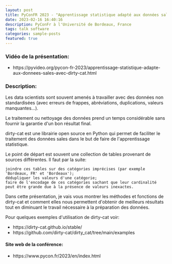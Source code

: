 ```yaml
---
layout: post
title: PyConFR 2023 - "Apprentissage statistique adapté aux données sales avec dirty-cat"
date: 2023-02-16 16:40:16
description: PyConFr à l'Université de Bordeaux, France
tags: talk software
categories: sample-posts
featured: true
---
```


### Vidéo de la présentation:

<ul>
    <li>https://pyvideo.org/pycon-fr-2023/apprentissage-statistique-adapte-aux-donnees-sales-avec-dirty-cat.html</li>
</ul>

### Description:

Les data scientists sont souvent amenés à travailler avec des données non standardisées (avec erreurs de frappes, abréviations, duplications, valeurs manquantes...).

Le traitement ou nettoyage des données prend un temps considérable sans fournir la garantie d'un bon résultat final.

dirty-cat est une librairie open source en Python qui permet de faciliter le traitement des données sales dans le but de faire de l'apprentissage statistique.

Le point de départ est souvent une collection de tables provenant de sources différentes. Il faut par la suite:

    joindre ces tables sur des catégories imprécises (par exemple 'Bordeaux, FR' et 'Bordeaux');
    dédupliquer les valeurs d'une catégorie;
    faire de l'encodage de ces catégories sachant que leur cardinalité peut être grande due à la présence de valeurs inexactes.

Dans cette présentation, je vais vous montrer les méthodes et fonctions de dirty-cat et comment elles nous permettent d'obtenir de meilleurs résultats tout en diminuant le travail nécessaire à la préparation des données.

Pour quelques exemples d'utilisation de dirty-cat voir:
<ul>
    <li>https://dirty-cat.github.io/stable/</li>
    <li>https://github.com/dirty-cat/dirty_cat/tree/main/examples</li>
</ul>

#### Site web de la conférence:
<ul>
    <li>https://www.pycon.fr/2023/en/index.html</li>
</ul>